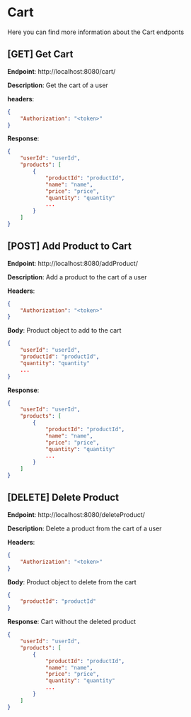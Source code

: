 # Cart
Here you can find more information about the Cart endponts

## [GET] Get Cart 
__Endpoint__: http://localhost:8080/cart/

__Description__: Get the cart of a user

__headers__: 
```json
{
    "Authorization": "<token>"
}
```
__Response__:
```json
{
    "userId": "userId",
    "products": [
        {
            "productId": "productId",
            "name": "name",
            "price": "price",
            "quantity": "quantity"
            ...
        }
    ]
}
```


## [POST] Add Product to Cart
__Endpoint__: http://localhost:8080/addProduct/

__Description__: Add a product to the cart of a user

__Headers__: 
```json
{
    "Authorization": "<token>"
}
```

__Body__: Product object to add to the cart
```json
{
    "userId": "userId",
    "productId": "productId",
    "quantity": "quantity"
    ...
}
```

__Response__: 
```json
{
    "userId": "userId",
    "products": [
        {
            "productId": "productId",
            "name": "name",
            "price": "price",
            "quantity": "quantity"
            ...
        }
    ]
}
```


## [DELETE] Delete Product
__Endpoint__: http://localhost:8080/deleteProduct/

__Description__: Delete a product from the cart of a user

__Headers__: 
```json
{
    "Authorization": "<token>"
}
```

__Body__: Product object to delete from the cart
```json
{
    "productId": "productId"
}
```

__Response__: Cart without the deleted product
```json
{
    "userId": "userId",
    "products": [
        {
            "productId": "productId",
            "name": "name",
            "price": "price",
            "quantity": "quantity"
            ...
        }
    ]
}
```
